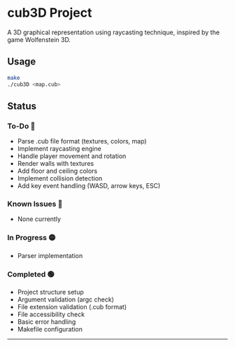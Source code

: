 


# cub3D Project

A 3D graphical representation using raycasting technique, inspired by the game Wolfenstein 3D.

## Usage

```bash
make
./cub3D <map.cub>
```

## Status

### To-Do 🔵
- Parse .cub file format (textures, colors, map)
- Implement raycasting engine
- Handle player movement and rotation
- Render walls with textures
- Add floor and ceiling colors
- Implement collision detection
- Add key event handling (WASD, arrow keys, ESC)

### Known Issues 🔴
- None currently

### In Progress 🟡
- Parser implementation

### Completed 🟢
- Project structure setup
- Argument validation (argc check)
- File extension validation (.cub format)
- File accessibility check
- Basic error handling
- Makefile configuration

---